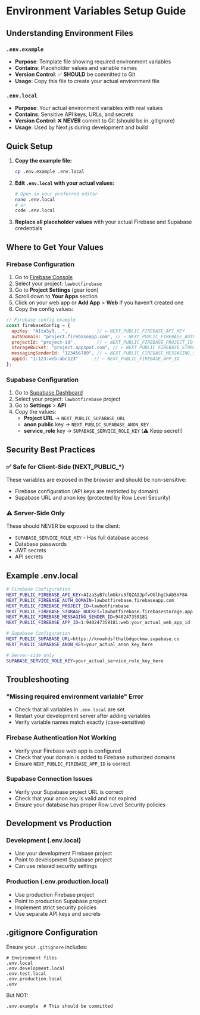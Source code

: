 # Environment Variables Setup Guide

## Understanding Environment Files

### `.env.example`
- **Purpose**: Template file showing required environment variables
- **Contains**: Placeholder values and variable names
- **Version Control**: ✅ **SHOULD** be committed to Git
- **Usage**: Copy this file to create your actual environment file

### `.env.local`
- **Purpose**: Your actual environment variables with real values
- **Contains**: Sensitive API keys, URLs, and secrets
- **Version Control**: ❌ **NEVER** commit to Git (should be in .gitignore)
- **Usage**: Used by Next.js during development and build

## Quick Setup

1. **Copy the example file:**
   ```bash
   cp .env.example .env.local
   ```

2. **Edit `.env.local` with your actual values:**
   ```bash
   # Open in your preferred editor
   nano .env.local
   # or
   code .env.local
   ```

3. **Replace all placeholder values** with your actual Firebase and Supabase credentials

## Where to Get Your Values

### Firebase Configuration
1. Go to [Firebase Console](https://console.firebase.google.com/)
2. Select your project: `lawbotfirebase`
3. Go to **Project Settings** (gear icon)
4. Scroll down to **Your Apps** section
5. Click on your web app or **Add App** > **Web** if you haven't created one
6. Copy the config values:

```javascript
// Firebase config example
const firebaseConfig = {
  apiKey: "AIzaSyB...",           // ← NEXT_PUBLIC_FIREBASE_API_KEY
  authDomain: "project.firebaseapp.com", // ← NEXT_PUBLIC_FIREBASE_AUTH_DOMAIN  
  projectId: "project-id",        // ← NEXT_PUBLIC_FIREBASE_PROJECT_ID
  storageBucket: "project.appspot.com", // ← NEXT_PUBLIC_FIREBASE_STORAGE_BUCKET
  messagingSenderId: "123456789", // ← NEXT_PUBLIC_FIREBASE_MESSAGING_SENDER_ID
  appId: "1:123:web:abc123"      // ← NEXT_PUBLIC_FIREBASE_APP_ID
};
```

### Supabase Configuration
1. Go to [Supabase Dashboard](https://supabase.com/dashboard)
2. Select your project: `lawbotfirebase` project
3. Go to **Settings** > **API**
4. Copy the values:
   - **Project URL** → `NEXT_PUBLIC_SUPABASE_URL`
   - **anon public** key → `NEXT_PUBLIC_SUPABASE_ANON_KEY`
   - **service_role** key → `SUPABASE_SERVICE_ROLE_KEY` (⚠️ Keep secret!)

## Security Best Practices

### ✅ Safe for Client-Side (NEXT_PUBLIC_*)
These variables are exposed in the browser and should be non-sensitive:
- Firebase configuration (API keys are restricted by domain)
- Supabase URL and anon key (protected by Row Level Security)

### ⚠️ Server-Side Only
These should NEVER be exposed to the client:
- `SUPABASE_SERVICE_ROLE_KEY` - Has full database access
- Database passwords
- JWT secrets
- API secrets

## Example .env.local

```bash
# Firebase Configuration
NEXT_PUBLIC_FIREBASE_API_KEY=AIzaSyB7clmGkru3fQZAIJpfvOGlhgCkAb5VF8A
NEXT_PUBLIC_FIREBASE_AUTH_DOMAIN=lawbotfirebase.firebaseapp.com
NEXT_PUBLIC_FIREBASE_PROJECT_ID=lawbotfirebase
NEXT_PUBLIC_FIREBASE_STORAGE_BUCKET=lawbotfirebase.firebasestorage.app
NEXT_PUBLIC_FIREBASE_MESSAGING_SENDER_ID=940247359181
NEXT_PUBLIC_FIREBASE_APP_ID=1:940247359181:web:your_actual_web_app_id

# Supabase Configuration  
NEXT_PUBLIC_SUPABASE_URL=https://knoahdsfthalbdqockmw.supabase.co
NEXT_PUBLIC_SUPABASE_ANON_KEY=your_actual_anon_key_here

# Server-side only
SUPABASE_SERVICE_ROLE_KEY=your_actual_service_role_key_here
```

## Troubleshooting

### "Missing required environment variable" Error
- Check that all variables in `.env.local` are set
- Restart your development server after adding variables
- Verify variable names match exactly (case-sensitive)

### Firebase Authentication Not Working
- Verify your Firebase web app is configured
- Check that your domain is added to Firebase authorized domains
- Ensure `NEXT_PUBLIC_FIREBASE_APP_ID` is correct

### Supabase Connection Issues
- Verify your Supabase project URL is correct
- Check that your anon key is valid and not expired
- Ensure your database has proper Row Level Security policies

## Development vs Production

### Development (.env.local)
- Use your development Firebase project
- Point to development Supabase project
- Can use relaxed security settings

### Production (.env.production.local)
- Use production Firebase project
- Point to production Supabase project
- Implement strict security policies
- Use separate API keys and secrets

## .gitignore Configuration

Ensure your `.gitignore` includes:
```
# Environment files
.env.local
.env.development.local
.env.test.local
.env.production.local
.env
```

But NOT:
```
.env.example  # This should be committed
```